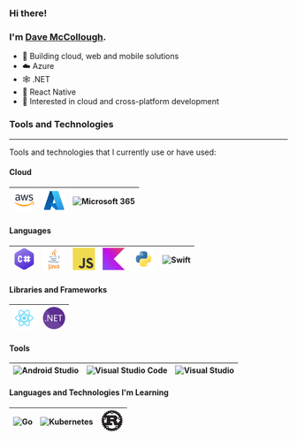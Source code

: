 ### Hi there!
### I'm [Dave McCollough](https://davemccollough.com).

- 🔧   Building cloud, web and mobile solutions
- ☁️    Azure
- 🕸️   .NET
- 📱   React Native 
- 🤔   Interested in cloud and cross-platform development

### Tools and Technologies 
---
Tools and technologies that I currently use or have used:

#### Cloud
<img title="AWS" alt="AWS" width="40px" src="https://raw.githubusercontent.com/github/explore/main/topics/aws/aws.png">|<img title="Azure" alt="Azure" width="40px" src="https://raw.githubusercontent.com/github/explore/eaef8552d8b082ffafe2bfc8a5023d47da904aac/topics/azure/azure.png">|<img title="Microsoft 365" alt="Microsoft 365" width="40px" src="https://avatars.githubusercontent.com/u/6154722?s=200&v=4">
|--|--|--|

#### Languages 
<img alt="C#" title="C#" width="40px" src="https://raw.githubusercontent.com/github/explore/80688e429a7d4ef2fca1e82350fe8e3517d3494d/topics/csharp/csharp.png">|<img alt="Java" title="Java" width="40px" src="https://raw.githubusercontent.com/github/explore/5b3600551e122a3277c2c5368af2ad5725ffa9a1/topics/java/java.png">|<img alt="JavaScript" title="JavaScript" width="40px" src="https://raw.githubusercontent.com/github/explore/master/topics/javascript/javascript.png">|<img alt="Kotlin" title="Kotlin" width="40px" src="https://raw.githubusercontent.com/github/explore/4479d2a2c854198cb00160f8593519c14dc3b905/topics/kotlin/kotlin.png">|<img title="Python" alt="Python" width="40px" src="https://raw.githubusercontent.com/github/explore/master/topics/python/python.png" />|<img title="Swift" alt="Swift" width="40px" src="https://user-images.githubusercontent.com/19842520/210182733-3ea65340-3e4f-4c01-a3bd-bd13d8fd3da6.png" />|
|--|--|--|--|--|--|


#### Libraries and Frameworks
<img title="React Native" alt="React Native" width="40px" src="https://raw.githubusercontent.com/github/explore/80688e429a7d4ef2fca1e82350fe8e3517d3494d/topics/react-native/react-native.png" />|<img alt="DotNet" title="DotNet" width="40px" src="https://raw.githubusercontent.com/github/explore/93d8a67084f94b2a444e510199a6e7622e5b09a3/topics/dotnet/dotnet.png">|
|--|--|



#### Tools
<img title="Android Studio" alt="Android Studio" width="40px" src="https://user-images.githubusercontent.com/19842520/210182691-bfaea856-5433-4a2d-a39e-e249e959442a.png" />|<img title="Visual Studio Code" alt="Visual Studio Code" width="40px" src="https://camo.githubusercontent.com/8309f96251a086c056e0d7262b7eb66b2da6bdc35ed439b269fd907aa516095a/68747470733a2f2f63646e2e776f726c64766563746f726c6f676f2e636f6d2f6c6f676f732f76697375616c2d73747564696f2d636f64652d312e737667" />|<img alt="Visual Studio" title="Visual Studio" width="40px" src="https://camo.githubusercontent.com/6ef5b9ab48e506b686160b72ef7b122590d4b0f9866ba2287ca0e9d6959839f3/68747470733a2f2f63646e2e776f726c64766563746f726c6f676f2e636f6d2f6c6f676f732f76697375616c2d73747564696f2d323031332e737667">|
|--|--|--|

#### Languages and Technologies I'm Learning
<img title="Go" alt="Go" width="40px" src="https://avatars.githubusercontent.com/u/4314092?s=48&v=4" />|<img title="Kubernetes" alt="Kubernetes" width="40px" src="https://avatars.githubusercontent.com/u/13629408?s=48&v=4" />|<img title="Rust" alt="Rust" width="40px" src="https://raw.githubusercontent.com/github/explore/80688e429a7d4ef2fca1e82350fe8e3517d3494d/topics/rust/rust.png" />|
|--|--|--|



